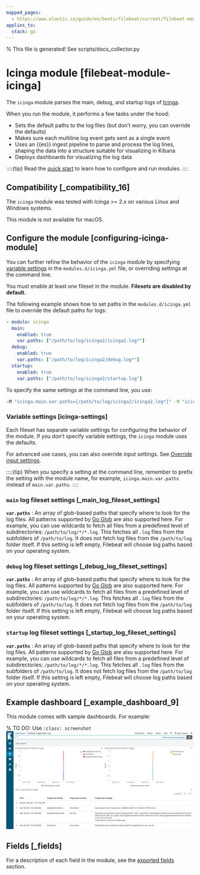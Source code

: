 ```yaml
---
mapped_pages:
  - https://www.elastic.co/guide/en/beats/filebeat/current/filebeat-module-icinga.html
applies_to:
  stack: ga
---
```


% This file is generated! See scripts/docs_collector.py

# Icinga module [filebeat-module-icinga]

The `icinga` module parses the main, debug, and startup logs of [Icinga](https://www.icinga.com/products/icinga-2/).

When you run the module, it performs a few tasks under the hood:

* Sets the default paths to the log files (but don’t worry, you can override the defaults)
* Makes sure each multiline log event gets sent as a single event
* Uses an {{es}} ingest pipeline to parse and process the log lines, shaping the data into a structure suitable for visualizing in Kibana
* Deploys dashboards for visualizing the log data

::::{tip}
Read the [quick start](/reference/filebeat/filebeat-installation-configuration.md) to learn how to configure and run modules.
::::



## Compatibility [_compatibility_16]

The `icinga` module was tested with Icinga >= 2.x on various Linux and Windows systems.

This module is not available for macOS.


## Configure the module [configuring-icinga-module]

You can further refine the behavior of the `icinga` module by specifying [variable settings](#icinga-settings) in the `modules.d/icinga.yml` file, or overriding settings at the command line.

You must enable at least one fileset in the module. **Filesets are disabled by default.**

The following example shows how to set paths in the `modules.d/icinga.yml` file to override the default paths for logs:

```yaml
- module: icinga
  main:
    enabled: true
    var.paths: ["/path/to/log/icinga2/icinga2.log*"]
  debug:
    enabled: true
    var.paths: ["/path/to/log/icinga2/debug.log*"]
  startup:
    enabled: true
    var.paths: ["/path/to/log/icinga2/startup.log"]
```

To specify the same settings at the command line, you use:

```sh
-M "icinga.main.var.paths=[/path/to/log/icinga2/icinga2.log*]" -M "icinga.debug.var.paths=[/path/to/log/icinga2/debug.log*]" -M "icinga.startup.var.paths=[/path/to/log/icinga2/startup.log]"
```


### Variable settings [icinga-settings]

Each fileset has separate variable settings for configuring the behavior of the module. If you don’t specify variable settings, the `icinga` module uses the defaults.

For advanced use cases, you can also override input settings. See [Override input settings](/reference/filebeat/advanced-settings.md).

::::{tip}
When you specify a setting at the command line, remember to prefix the setting with the module name, for example, `icinga.main.var.paths` instead of `main.var.paths`.
::::



### `main` log fileset settings [_main_log_fileset_settings]

**`var.paths`**
:   An array of glob-based paths that specify where to look for the log files. All patterns supported by [Go Glob](https://golang.org/pkg/path/filepath/#Glob) are also supported here. For example, you can use wildcards to fetch all files from a predefined level of subdirectories: `/path/to/log/*/*.log`. This fetches all `.log` files from the subfolders of `/path/to/log`. It does not fetch log files from the `/path/to/log` folder itself. If this setting is left empty, Filebeat will choose log paths based on your operating system.


### `debug` log fileset settings [_debug_log_fileset_settings]

**`var.paths`**
:   An array of glob-based paths that specify where to look for the log files. All patterns supported by [Go Glob](https://golang.org/pkg/path/filepath/#Glob) are also supported here. For example, you can use wildcards to fetch all files from a predefined level of subdirectories: `/path/to/log/*/*.log`. This fetches all `.log` files from the subfolders of `/path/to/log`. It does not fetch log files from the `/path/to/log` folder itself. If this setting is left empty, Filebeat will choose log paths based on your operating system.


### `startup` log fileset settings [_startup_log_fileset_settings]

**`var.paths`**
:   An array of glob-based paths that specify where to look for the log files. All patterns supported by [Go Glob](https://golang.org/pkg/path/filepath/#Glob) are also supported here. For example, you can use wildcards to fetch all files from a predefined level of subdirectories: `/path/to/log/*/*.log`. This fetches all `.log` files from the subfolders of `/path/to/log`. It does not fetch log files from the `/path/to/log` folder itself. If this setting is left empty, Filebeat will choose log paths based on your operating system.


## Example dashboard [_example_dashboard_9]

This module comes with sample dashboards. For example:

% TO DO: Use `:class: screenshot`
![kibana icinga main](images/kibana-icinga-main.png)

## Fields [_fields]

For a description of each field in the module, see the [exported fields](/reference/filebeat/exported-fields-icinga.md) section.
